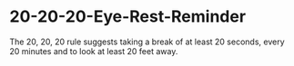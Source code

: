 # 20-20-20-Eye-Rest-Reminder
The 20, 20, 20 rule suggests taking a break of at least 20 seconds, every 20 minutes and to look at least 20 feet away.
